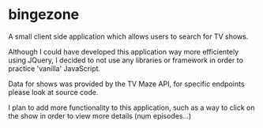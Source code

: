 # bingezone
A small client side application which allows users to search for TV shows. 

Although I could have developed this application way more efficientely using JQuery, I decided to not use any libraries or framework in order to practice 'vanilla' JavaScript.

Data for shows was provided by the TV Maze API, for specific endpoints please look at source code.

I plan to add more functionality to this application, such as a way to click on the show in order to view more details (num episodes...)

